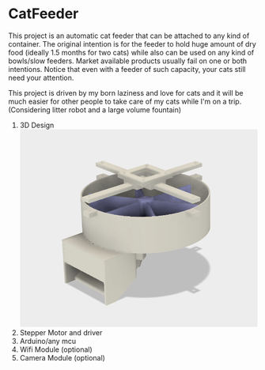# CatFeeder

This project is an automatic cat feeder that can be attached to any kind of container. The original intention is for the feeder to hold huge amount of dry food (ideally 1.5 months for two cats) while also can be used on any kind of bowls/slow feeders. Market available products usually fail on one or both intentions. Notice that even with a feeder of such capacity, your cats still need your attention.

This project is driven by my born laziness and love for cats and it will be much easier for other people to take care of my cats while I'm on a trip. (Considering litter robot and a large volume fountain)

1. 3D Design
![Alt text](3d_models/assemble.PNG?raw=true "Assemble")
2. Stepper Motor and driver
3. Arduino/any mcu
4. Wifi Module (optional)
5. Camera Module (optional)
